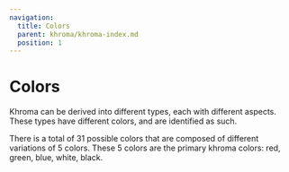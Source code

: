 ```yaml
---
navigation:
  title: Colors
  parent: khroma/khroma-index.md
  position: 1
---
```


# Colors

Khroma can be derived into different types, each with different aspects. These types have different colors, and are identified as such.

There is a total of 31 possible colors that are composed of different variations of 5 colors. These 5 colors are the primary khroma colors: red, green, blue, white, black.

<SubPages />